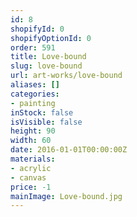 ```yaml
---
id: 8
shopifyId: 0
shopifyOptionId: 0
order: 591
title: Love-bound
slug: love-bound
url: art-works/love-bound
aliases: []
categories:
- painting
inStock: false
isVisible: false
height: 90
width: 60
date: 2016-01-01T00:00:00Z
materials:
- acrylic
- canvas
price: -1
mainImage: Love-bound.jpg
---
```

